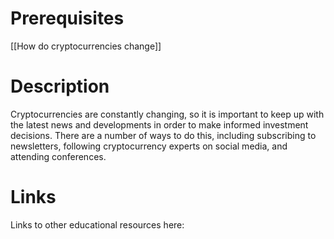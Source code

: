 # Prerequisites
[[How do cryptocurrencies change]]

# Description
  
Cryptocurrencies are constantly changing, so it is important to keep up with the latest news and developments in order to make informed investment decisions. There are a number of ways to do this, including subscribing to newsletters, following cryptocurrency experts on social media, and attending conferences.

# Links
Links to other educational resources here:
